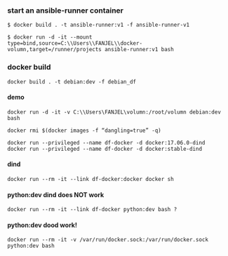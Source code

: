 ### start an ansible-runner container
```
$ docker build . -t ansible-runner:v1 -f ansible-runner-v1

$ docker run -d -it --mount type=bind,source=C:\\Users\\FANJEL\\docker-volumn,target=/runner/projects ansible-runner:v1 bash
```

### docker build
```
docker build . -t debian:dev -f debian_df

```

#### demo
```
docker run -d -it -v C:\\Users\FANJEL\volumn:/root/volumn debian:dev bash

docker rmi $(docker images -f “dangling=true” -q)

docker run --privileged --name df-docker -d docker:17.06.0-dind
docker run --privileged --name df-docker -d docker:stable-dind
```

#### dind
```
docker run --rm -it --link df-docker:docker docker sh
```

#### python:dev dind does NOT work
```
docker run --rm -it --link df-docker python:dev bash ?
```


#### python:dev dood work!
```
docker run --rm -it -v /var/run/docker.sock:/var/run/docker.sock python:dev bash
```